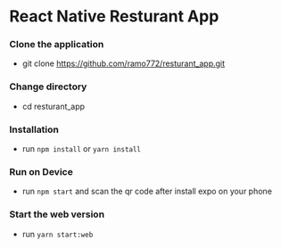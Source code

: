 # React Native Resturant App

### Clone the application 

- git clone https://github.com/ramo772/resturant_app.git

### Change directory 

- cd resturant_app

### Installation

- run `npm install` or `yarn install`

### Run on Device

- run `npm start` and scan the qr code after install expo on your phone

### Start the web version

- run `yarn start:web`
